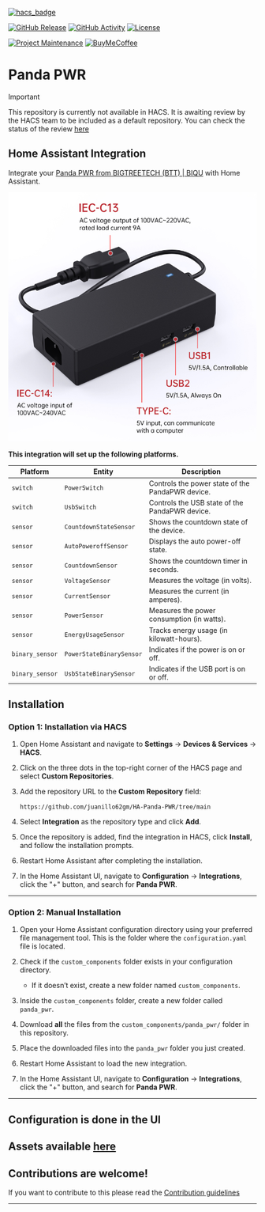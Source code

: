 [![hacs_badge](https://img.shields.io/badge/HACS-Custom-41BDF5.svg?style=for-the-badge)](https://github.com/hacs/integration)

[![GitHub Release][releases-shield]][releases]
[![GitHub Activity][commits-shield]][commits]
[![License][license-shield]](LICENSE)

[![Project Maintenance][maintenance-shield]][maintainer]
[![BuyMeCoffee][buymecoffeebadge]][buymecoffee]

# Panda PWR

> [!IMPORTANT]
> This repository is currently not available in HACS. It is awaiting review by the HACS team to be included as a default repository. You can check the status of the review [here](https://github.com/hacs/default/pull/2851)

## Home Assistant Integration

Integrate your [Panda PWR from BIGTREETECH (BTT) | BIQU][pandapwrwiki] with Home Assistant.

[![PandaPWRDevice](/assets/panda_pwr_hardware.jpeg)][pandapwrwiki]

**This integration will set up the following platforms.**

| Platform        | Entity                  | Description                                       |
| --------------- | ----------------------- | ------------------------------------------------- |
| `switch`        | `PowerSwitch`           | Controls the power state of the PandaPWR device.  |
| `switch`        | `UsbSwitch`             | Controls the USB state of the PandaPWR device.    |
| `sensor`        | `CountdownStateSensor`  | Shows the countdown state of the device.          |
| `sensor`        | `AutoPoweroffSensor`    | Displays the auto power-off state.                |
| `sensor`        | `CountdownSensor`       | Shows the countdown timer in seconds.             |
| `sensor`        | `VoltageSensor`         | Measures the voltage (in volts).                  |
| `sensor`        | `CurrentSensor`         | Measures the current (in amperes).                |
| `sensor`        | `PowerSensor`           | Measures the power consumption (in watts).        |
| `sensor`        | `EnergyUsageSensor`     | Tracks energy usage (in kilowatt-hours).          |
| `binary_sensor` | `PowerStateBinarySensor`| Indicates if the power is on or off.              |
| `binary_sensor` | `UsbStateBinarySensor`  | Indicates if the USB port is on or off.           |

## **Installation**

### **Option 1: Installation via HACS**

1. Open Home Assistant and navigate to **Settings** → **Devices & Services** → **HACS**.

2. Click on the three dots in the top-right corner of the HACS page and select **Custom Repositories**.

3. Add the repository URL to the **Custom Repository** field:
    ```
    https://github.com/juanillo62gm/HA-Panda-PWR/tree/main
    ```

4. Select **Integration** as the repository type and click **Add**.

5. Once the repository is added, find the integration in HACS, click **Install**, and follow the installation prompts.

6. Restart Home Assistant after completing the installation.

7. In the Home Assistant UI, navigate to **Configuration** → **Integrations**, click the "+" button, and search for **Panda PWR**.

---

### **Option 2: Manual Installation**

1. Open your Home Assistant configuration directory using your preferred file management tool.
   This is the folder where the `configuration.yaml` file is located.

2. Check if the `custom_components` folder exists in your configuration directory.
   - If it doesn’t exist, create a new folder named `custom_components`.

3. Inside the `custom_components` folder, create a new folder called `panda_pwr`.

4. Download **all** the files from the `custom_components/panda_pwr/` folder in this repository.

5. Place the downloaded files into the `panda_pwr` folder you just created.

6. Restart Home Assistant to load the new integration.

7. In the Home Assistant UI, navigate to **Configuration** → **Integrations**, click the "+" button, and search for **Panda PWR**.

---

## Configuration is done in the UI

<!---->

## Assets available [here](https://github.com/home-assistant/brands/tree/master/custom_integrations/panda_pwr)

## Contributions are welcome!

If you want to contribute to this please read the [Contribution guidelines](CONTRIBUTING.md)

***

[pandapwrwiki]: https://bttwiki.com/Panda%20PWR.html
[buymecoffee]: https://paypal.me/juanillo62gm
[buymecoffeebadge]: https://img.shields.io/badge/buy%20me%20a%20coffee-donate-yellow.svg?style=for-the-badge
[commits-shield]: https://img.shields.io/github/commit-activity/y/juanillo62gm/HA-Panda-PWR.svg?style=for-the-badge
[commits]: https://github.com/juanillo62gm/HA-Panda-PWR/commits/main
[license-shield]: https://img.shields.io/github/license/juanillo62gm/HA-Panda-PWR.svg?style=for-the-badge
[maintainer]: https://github.com/juanillo62gm
[maintenance-shield]: https://img.shields.io/badge/maintainer-%20%40juanillo62gm-blue.svg?style=for-the-badge
[releases-shield]: https://img.shields.io/github/release/juanillo62gm/HA-Panda-PWR.svg?style=for-the-badge
[releases]: https://github.com/juanillo62gm/HA-Panda-PWR/releases
